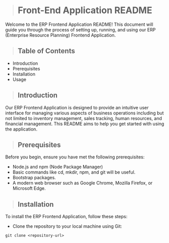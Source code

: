 ># Front-End Application README
Welcome to the ERP Frontend Application README! This document will guide you through the process of setting up, running, and using our ERP (Enterprise Resource Planning) Frontend Application.

>## Table of Contents

* Introduction
* Prerequisites
* Installation
* Usage

>## Introduction
Our ERP Frontend Application is designed to provide an intuitive user interface for managing various aspects of business operations including but not limited to inventory management, sales tracking, human resources, and financial management. This README aims to help you get started with using the application.

>## Prerequisites
Before you begin, ensure you have met the following prerequisites:

* Node.js and npm (Node Package Manager)
* Basic commands like cd, mkdir, npm, and git will be useful.
* Bootstrap packages.
* A modern web browser such as Google Chrome, Mozilla Firefox, or Microsoft Edge.

>## Installation

To install the ERP Frontend Application, follow these steps:
* Clone the repository to your local machine using Git:
  
`git clone <repository-url>`

